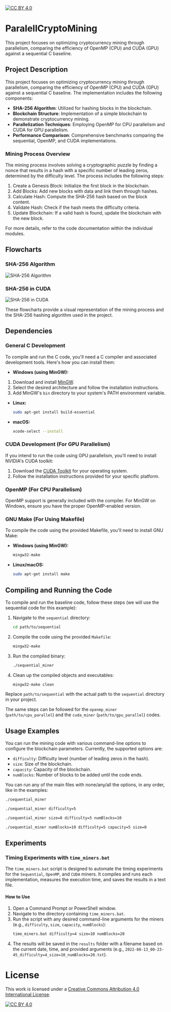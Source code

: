 [![CC BY 4.0][cc-by-shield]][cc-by]

# ParalellCryptoMining
This project focuses on optimizing cryptocurrency mining through parallelism, comparing the efficiency of OpenMP (CPU) and CUDA (GPU) against a sequential C baseline.

## Project Description
This project focuses on optimizing cryptocurrency mining through parallelism, comparing the efficiency of OpenMP (CPU) and CUDA (GPU) against a sequential C baseline. The implementation includes the following components:
- **SHA-256 Algorithm**: Utilized for hashing blocks in the blockchain.
- **Blockchain Structure**: Implementation of a simple blockchain to demonstrate cryptocurrency mining.
- **Parallelization Techniques**: Employing OpenMP for CPU parallelism and CUDA for GPU parallelism.
- **Performance Comparison**: Comprehensive benchmarks comparing the sequential, OpenMP, and CUDA implementations.

### Mining Process Overview
The mining process involves solving a cryptographic puzzle by finding a nonce that results in a hash with a specific number of leading zeros, determined by the difficulty level. The process includes the following steps:
1. Create a Genesis Block: Initialize the first block in the blockchain.
2. Add Blocks: Add new blocks with data and link them through hashes.
3. Calculate Hash: Compute the SHA-256 hash based on the block content.
4. Validate Hash: Check if the hash meets the difficulty criteria.
5. Update Blockchain: If a valid hash is found, update the blockchain with the new block.

For more details, refer to the code documentation within the individual modules.

## Flowcharts

### SHA-256 Algorithm
![SHA-256 Algorithm](/images/sha256.jpeg)

### SHA-256 in CUDA
![SHA-256 in CUDA](/images/sha256CUDA.jpeg)

These flowcharts provide a visual representation of the mining process and the SHA-256 hashing algorithm used in the project.

## Dependencies

### General C Development
To compile and run the C code, you'll need a C compiler and associated development tools. Here's how you can install them:

- **Windows (using MinGW):**
1. Download and install [MinGW](http://mingw-w64.org/doku.php/download/mingw-builds).
2. Select the desired architecture and follow the installation instructions.
3. Add MinGW's `bin` directory to your system's PATH environment variable.

- **Linux:**
  ```bash
  sudo apt-get install build-essential
  ```

- **macOS:**
  ```bash
  xcode-select --install
  ```

### CUDA Development (For GPU Parallelism)
If you intend to run the code using GPU parallelism, you'll need to install NVIDIA's CUDA toolkit:

1. Download the [CUDA Toolkit](https://developer.nvidia.com/cuda-downloads) for your operating system.
2. Follow the installation instructions provided for your specific platform.

### OpenMP (For CPU Parallelism)
OpenMP support is generally included with the compiler. For MinGW on Windows, ensure you have the proper OpenMP-enabled version.

### GNU Make (For Using Makefile)
To compile the code using the provided Makefile, you'll need to install GNU Make:

- **Windows (using MinGW):**
  ```bash
  mingw32-make
  ```

- **Linux/macOS:**
  ```bash
  sudo apt-get install make
  ```

## Compiling and Running the Code

To compile and run the baseline code, follow these steps (we will use the sequential code for this example):

1. Navigate to the `sequential` directory:
   ```bash
   cd path/to/sequential
   ```

2. Compile the code using the provided `Makefile`:
   ```bash
   mingw32-make
   ```

3. Run the compiled binary:
   ```bash
   ./sequential_miner
   ```

4. Clean up the compiled objects and executables:
    ```bash
    mingw32-make clean
    ```

Replace `path/to/sequential` with the actual path to the `sequential` directory in your project.

The same steps can be followed for the `openmp_miner` (`path/to/cpu_parallel`) and the `cuda_miner` (`path/to/gpu_parallel`) codes.

## Usage Examples
You can run the mining code with various command-line options to configure the blockchain parameters. Currently, the supported options are:
- `difficulty`: Difficulty level (number of leading zeros in the hash).
- `size`: Size of the blockchain.
- `capacity`: Capacity of the blockchain.
- `numBlocks`: Number of blocks to be added until the code ends.

You can run any of the main files with none/any/all the options, in any order, like in the examples:

```bash
./sequential_miner
```

```bash
./sequential_miner difficulty=5
```

```bash
./sequential_miner size=0 difficulty=5 numBlocks=10
```

```bash
./sequential_miner numBlocks=10 difficulty=5 capacity=5 size=0
```

## Experiments

### Timing Experiments with `time_miners.bat`

The `time_miners.bat` script is designed to automate the timing experiments for the `Sequential`, `OpenMP`, and `CUDA` miners. It compiles and runs each implementation, measures the execution time, and saves the results in a text file.

#### How to Use

1. Open a Command Prompt or PowerShell window.
2. Navigate to the directory containing `time_miners.bat`.
3. Run the script with any desired command-line arguments for the miners (e.g., `difficulty`, `size`, `capacity`, `numBlocks`):
   ```bash
   time_miners.bat difficulty=4 size=10 numBlocks=20
4. The results will be saved in the `results` folder with a filename based on the current date, time, and provided arguments (e.g., `2022-08-13_00-23-45_difficulty=4_size=10_numBlocks=20.txt`).

# License
This work is licensed under a
[Creative Commons Attribution 4.0 International License][cc-by].

[![CC BY 4.0][cc-by-image]][cc-by]

[cc-by]: http://creativecommons.org/licenses/by/4.0/
[cc-by-image]: https://i.creativecommons.org/l/by/4.0/88x31.png
[cc-by-shield]: https://img.shields.io/badge/License-CC%20BY%204.0-lightgrey.svg
